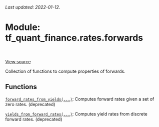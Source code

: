 <!--
This file is generated by a tool. Do not edit directly.
For open-source contributions the docs will be updated automatically.
-->

*Last updated: 2022-01-12.*

<div itemscope itemtype="http://developers.google.com/ReferenceObject">
<meta itemprop="name" content="tf_quant_finance.rates.forwards" />
<meta itemprop="path" content="Stable" />
</div>

# Module: tf_quant_finance.rates.forwards

<!-- Insert buttons and diff -->

<table class="tfo-notebook-buttons tfo-api" align="left">
</table>

<a target="_blank" href="https://github.com/google/tf-quant-finance/blob/master/tf_quant_finance/rates/forwards.py">View source</a>



Collection of functions to compute properties of forwards.



## Functions

[`forward_rates_from_yields(...)`](../../tf_quant_finance/rates/forwards/forward_rates_from_yields.md): Computes forward rates given a set of zero rates. (deprecated)

[`yields_from_forward_rates(...)`](../../tf_quant_finance/rates/forwards/yields_from_forward_rates.md): Computes yield rates from discrete forward rates. (deprecated)

